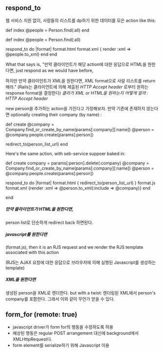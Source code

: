 ## respond_to

웹 서비스 지원 없이, 사람들의 리스트를 dp하기 위한 데이터를 모은 action
like this:

def index
  @people = Person.find(:all)
end

def index
  @people = Person.find(:all)

  respond_to do |format|
    format.html
    format.xml { render :xml => @people.to_xml}
  end
end

What that says is,
"만약 클라이언트가 해당 action에 대한 응답으로 HTML을 원한다면,
 just respond as we would have before,

 하지만 만약 클라이언트가 XML을 원한다면, XML format으로 사람 리스트를 return 해라."
 (Rails는 클라이언트에 의해 제출된 *HTTP Accept header* 로부터 원하는 response format을 결정한다)
 *클라가 XML or HTML을 원하는지 어떻게 알까 : HTTP Accept header*


 new person을 추가하는 action을 가진다고 가정해보자.
 만약 기존에 존재하지 않는다면 optionally creating their company (by name)
 :

 def create
  @company = Company.find_or_create_by_name(params[:company][:name])
  @person = @company.people.create(params[:person])

  redirect_to(person_list_url)
 end

 Here's the same action, with seb-service suppoer baked in:


 def create
  company = params[:person].delete(:company)
  @company = Company.find_or_create_by_name(params[:company][:name])
  @person = @company.people.create(params[:person])

  respond_to do |format|
    format.html { redirect_to(person_list_url) }
    format.js
    format.xml {render :xml => @person.to_xml(:include => @company)}
  end

  end


##### 만약 클라이언트가 HTML을 원한다면,
person list로 단순하게 redirect back 하면된다.

##### javascript를 원한다면
(format.js), then it is an RJS request and
we render the RJS template associated with this action

(RJS는 AJAX 요청에 대한 응답으로 브라우저에 의해 실행된 Javascript를 생성하는 template)


##### XML을 원한다면

생성된 person을 XML로 렌더한다.
but with a twist: 렌더링된 XML에서 person's company를 포함한다.
그래서 이와 같이 무언가 얻을 수 있다.






## form_for (remote: true)

- javascript driver가 form for의 행동을 수정하도록 허용
- 예상된 행동은 regular POST arrangement 대신에 background에서 XMLHttpRequest다.
- form element를 serialize하기 위해 Javascript 이용

